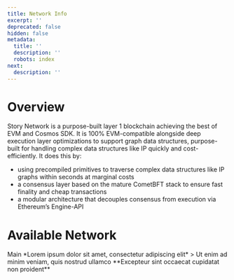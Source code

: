 ```yaml
---
title: Network Info
excerpt: ''
deprecated: false
hidden: false
metadata:
  title: ''
  description: ''
  robots: index
next:
  description: ''
---
```

# Overview

Story Network is a purpose-built layer 1 blockchain achieving the best of EVM and Cosmos SDK. It is 100% EVM-compatible alongside deep execution layer optimizations to support graph data structures, purpose-built for handling complex data structures like IP quickly and cost-efficiently. It does this by:

* using precompiled primitives to traverse complex data structures like IP graphs within seconds at marginal costs
* a consensus layer based on the mature CometBFT stack to ensure fast finality and cheap transactions
* a modular architecture that decouples consensus from execution via Ethereum’s Engine-API

# Available Network

<Cards columns={4}>
  <Card title="First Card" href="https://readme.com" icon="fa-home" target="_blank">
    Main
  </Card>

  <Card title="Second Card" icon="fa-user">
    *Lorem ipsum dolor sit amet, consectetur adipiscing elit*
  </Card>

  <Card title="Third Card" icon="fa-star">
    > Ut enim ad minim veniam, quis nostrud ullamco
  </Card>

  <Card title="Fourth Card" icon="fa-question">
    **Excepteur sint occaecat cupidatat non proident**
  </Card>
</Cards>